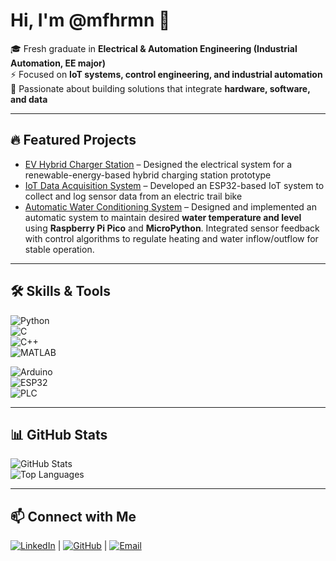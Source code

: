 # Hi, I'm @mfhrmn 👋  

🎓 Fresh graduate in **Electrical & Automation Engineering (Industrial Automation, EE major)**  
⚡ Focused on **IoT systems, control engineering, and industrial automation**  
🔧 Passionate about building solutions that integrate **hardware, software, and data**  

---

## 🔥 Featured Projects
- [EV Hybrid Charger Station](https://github.com/mfhrmn/ev-hybrid-charger-station) – Designed the electrical system for a renewable-energy-based hybrid charging station prototype  
- [IoT Data Acquisition System](https://github.com/mfhrmn/iot-data-acquisition) – Developed an ESP32-based IoT system to collect and log sensor data from an electric trail bike  
- [Automatic Water Conditioning System](https://github.com/mfhrmn/automatic-water-conditioning-system) – Designed and implemented an automatic system to maintain desired **water temperature and level** using **Raspberry Pi Pico** and **MicroPython**. Integrated sensor feedback with control algorithms to regulate heating and water inflow/outflow for stable operation.


---

## 🛠️ Skills & Tools  
![Python](https://img.shields.io/badge/Python-3776AB?style=for-the-badge&logo=python&logoColor=white)  
![C](https://img.shields.io/badge/C-00599C?style=for-the-badge&logo=c&logoColor=white)  
![C++](https://img.shields.io/badge/C++-00599C?style=for-the-badge&logo=cplusplus&logoColor=white)  
![MATLAB](https://img.shields.io/badge/MATLAB-orange?style=for-the-badge&logo=mathworks&logoColor=white)  

![Arduino](https://img.shields.io/badge/Arduino-00979D?style=for-the-badge&logo=arduino&logoColor=white)  
![ESP32](https://img.shields.io/badge/ESP32-black?style=for-the-badge&logo=espressif&logoColor=white)  
![PLC](https://img.shields.io/badge/PLC-Automation-green?style=for-the-badge)  

---

## 📊 GitHub Stats  
![GitHub Stats](https://github-readme-stats.vercel.app/api?username=yourusername&show_icons=true&theme=tokyonight)  
![Top Languages](https://github-readme-stats.vercel.app/api/top-langs/?username=yourusername&layout=compact&theme=tokyonight)  

---

## 📫 Connect with Me  
[![LinkedIn](https://img.shields.io/badge/LinkedIn-blue?style=for-the-badge&logo=linkedin&logoColor=white)](https://linkedin.com/in/mfhrmn) | [![GitHub](https://img.shields.io/badge/GitHub-black?style=for-the-badge&logo=github&logoColor=white)](https://github.com/mfhrmn) | [![Email](https://img.shields.io/badge/Email-D14836?style=for-the-badge&logo=gmail&logoColor=white)](mailto:mfhrmn@email.com)  
